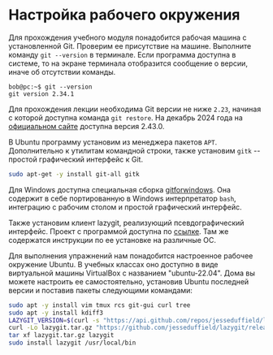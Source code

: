 # Настройка рабочего окружения

<!-- Проверка и установка Git -->
Для прохождения учебного модуля понадобится рабочая машина с установленной Git.
Проверим ее присутствие на машине.
Выполните команду `git --version` в терминале.
Если программа доступна в системе, то на экране терминала отобразится сообщение о версии, иначе об отсутствии команды.
```console
bob@pc:~$ git --version
git version 2.34.1
```

Для прохождения лекции необходима Git версии не ниже `2.23`, начиная с которой доступна команда `git restore`.
На декабрь 2024 года на [официальном сайте](https://git-scm.org) доступна версия 2.43.0.

<!-- Установка Git в Ubuntu и Windows -->
В Ubuntu программу установим из менеджера пакетов `APT`.
Дополнительно к утилитам командной строки, также установим `gitk` -- простой графический интерфейс к Git.
``` bash
sudo apt-get -y install git-all gitk
```

Для Windows доступна специальная сборка [gitforwindows](https://gitforwindows.org/).
Она содержит в себе портированную в Windows интерпретатор `bash`, интеграцию с рабочим столом и простой графический интерфейс.

<!-- lazygit -->
Также установим клиент lazygit, реализующий псевдографический интерфейс.
Проект с программой доступна по [ссылке](https://github.com/jesseduffield/lazygit).
Там же содержатся инструкции по ее установке на различные ОС.

<!-- Рабочее окружение Ubuntu -->
Для выполнения упражнений нам понадобится настроенное рабочее окружение Ubuntu.
В учебных классах оно доступно в виде виртуальной машины VirtualBox с названием "ubuntu-22.04".
Дома вы можете настроить ее самостоятельно, установив Ubuntu последней версии и поставив пакеты следующими командами:
```bash
sudo apt -y install vim tmux rcs git-gui curl tree
sudo apt -y install kdiff3
LAZYGIT_VERSION=$(curl -s "https://api.github.com/repos/jesseduffield/lazygit/releases/latest" | grep -Po '"tag_name": "v\K[^"]*')
curl -Lo lazygit.tar.gz "https://github.com/jesseduffield/lazygit/releases/latest/download/lazygit_${LAZYGIT_VERSION}_Linux_x86_64.tar.gz"
tar xf lazygit.tar.gz lazygit
sudo install lazygit /usr/local/bin
```

<!--
Дополнительно установить:
* sublime-merge;
* VSCode.
-->

